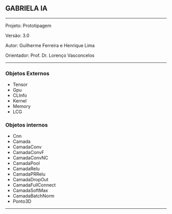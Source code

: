 ## GABRIELA IA
____
Projeto: Prototipagem

Versão: 3.0

Autor: Guilherme Ferreira e Henrique Lima

Orientador: Prof. Dr. Lorenço Vasconcelos


____
### Objetos Externos
* Tensor
* Gpu
* CLInfo
* Kernel
* Memory
* LCG

### Objetos internos
* Cnn
* Camada
* CamadaConv
* CamadaConvF
* CamadaConvNC
* CamadaPool
* CamadaRelu
* CamadaPRRelu
* CamadaDropOut
* CamadaFullConnect
* CamadaSoftMax
* CamadaBatchNorm
* Ponto3D

____
